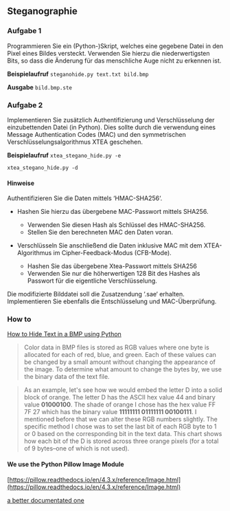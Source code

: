## Steganographie
### Aufgabe 1
Programmieren Sie ein (Python-)Skript, welches eine gegebene Datei in den Pixel eines Bildes versteckt. Verwenden Sie hierzu die niederwertigsten Bits, so dass die Änderung für das menschliche Auge nicht zu erkennen ist.

**Beispielaufruf**
`steganohide.py text.txt bild.bmp`

**Ausgabe**
`bild.bmp.ste`

### Aufgabe 2
Implementieren Sie zusätzlich Authentifizierung und Verschlüsselung der einzubettenden Datei (in Python).
Dies sollte durch die verwendung eines Message Authentication Codes (MAC) und den symmetrischen Verschlüsselungsalgorithmus XTEA geschehen.

**Beispielaufruf**
`xtea_stegano_hide.py -e`

`xtea_stegano_hide.py -d`

#### Hinweise
Authentifizieren Sie die Daten mittels ‘HMAC-SHA256‘.
- Hashen Sie hierzu das übergebene MAC-Passwort mittels SHA256.
	- Verwenden Sie diesen Hash als Schlüssel des HMAC-SHA256.
	- Stellen Sie den berechneten MAC den Daten voran.

- Verschlüsseln Sie anschließend die Daten inklusive MAC mit dem XTEA- Algorithmus im Cipher-Feedback-Modus (CFB-Mode).
	- Hashen Sie das übergebene Xtea-Passwort mittels SHA256
	- Verwenden Sie nur die höherwertigen 128 Bit des Hashes als Passwort für die eigentliche Verschlüsselung.

Die modifizierte Bilddatei soll die Zusatzendung ‘.sae‘ erhalten.
Implementieren Sie ebenfalls die Entschlüsselung und MAC-Überprüfung.

### How to
[How to Hide Text in a BMP using Python](http://letstalkdata.com/2014/04/how-to-hide-text-in-a-bmp-using-python/)

> Color data in BMP files is stored as RGB values where one byte is allocated for each of red, blue, and green. Each of these values can be changed by a small amount without changing the appearance of the image. To determine what amount to change the bytes by, we use the binary data of the text file.

> As an example, let's see how we would embed the letter D into a solid block of orange.
The letter D has the ASCII hex value 44 and binary value **01000100**.
The shade of orange I chose has the hex value FF 7F 27 which has the binary value **11111111 01111111 00100111**. I mentioned before that we can alter these RGB numbers slightly. The specific method I chose was to set the last bit of each RGB byte to 1 or 0 based on the corresponding bit in the text data. This chart shows how each bit of the D is stored across three orange pixels (for a total of 9 bytes–one of which is not used).


#### We use the Python Pillow Image Module
[https://pillow.readthedocs.io/en/4.3.x/reference/Image.html](https://pillow.readthedocs.io/en/4.3.x/reference/Image.html)


[a better documentated one](http://effbot.org/imagingbook/image.htm)
